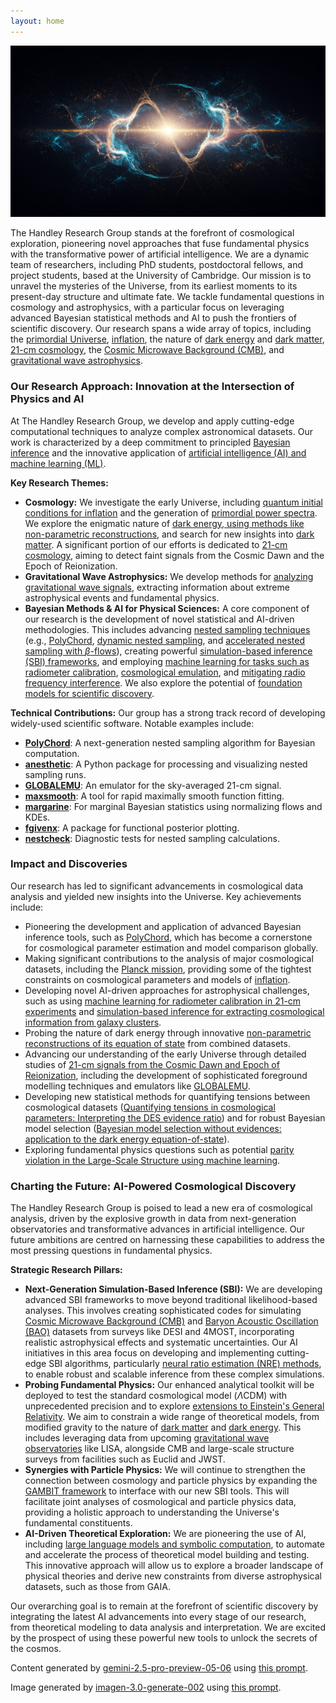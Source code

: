 ```yaml
---
layout: home
---
```


![AI generated image](/assets/images/index.png)

<!-- START OF WEBSITE SUMMARY -->
The Handley Research Group stands at the forefront of cosmological exploration, pioneering novel approaches that fuse fundamental physics with the transformative power of artificial intelligence. We are a dynamic team of researchers, including PhD students, postdoctoral fellows, and project students, based at the University of Cambridge. Our mission is to unravel the mysteries of the Universe, from its earliest moments to its present-day structure and ultimate fate. We tackle fundamental questions in cosmology and astrophysics, with a particular focus on leveraging advanced Bayesian statistical methods and AI to push the frontiers of scientific discovery. Our research spans a wide array of topics, including the [primordial Universe](https://arxiv.org/abs/1907.08524), [inflation](https://arxiv.org/abs/1807.06211), the nature of [dark energy](https://arxiv.org/abs/2503.08658) and [dark matter](https://arxiv.org/abs/2405.17548), [21-cm cosmology](https://arxiv.org/abs/2210.07409), the [Cosmic Microwave Background (CMB)](https://arxiv.org/abs/1807.06209), and [gravitational wave astrophysics](https://arxiv.org/abs/2411.17663).

### Our Research Approach: Innovation at the Intersection of Physics and AI

At The Handley Research Group, we develop and apply cutting-edge computational techniques to analyze complex astronomical datasets. Our work is characterized by a deep commitment to principled [Bayesian inference](https://arxiv.org/abs/2205.15570) and the innovative application of [artificial intelligence (AI) and machine learning (ML)](https://arxiv.org/abs/2504.10230).

**Key Research Themes:**
*   **Cosmology:** We investigate the early Universe, including [quantum initial conditions for inflation](https://arxiv.org/abs/2002.07042) and the generation of [primordial power spectra](https://arxiv.org/abs/2112.07547). We explore the enigmatic nature of [dark energy, using methods like non-parametric reconstructions](https://arxiv.org/abs/2503.08658), and search for new insights into [dark matter](https://arxiv.org/abs/2405.17548). A significant portion of our efforts is dedicated to [21-cm cosmology](https://arxiv.org/abs/2104.04336), aiming to detect faint signals from the Cosmic Dawn and the Epoch of Reionization.
*   **Gravitational Wave Astrophysics:** We develop methods for [analyzing gravitational wave signals](https://arxiv.org/abs/2411.17663), extracting information about extreme astrophysical events and fundamental physics.
*   **Bayesian Methods & AI for Physical Sciences:** A core component of our research is the development of novel statistical and AI-driven methodologies. This includes advancing [nested sampling techniques](https://arxiv.org/abs/1506.00171) (e.g., [PolyChord](https://arxiv.org/abs/1506.00171), [dynamic nested sampling](https://arxiv.org/abs/1704.03459), and [accelerated nested sampling with $\beta$-flows](https://arxiv.org/abs/2411.17663)), creating powerful [simulation-based inference (SBI) frameworks](https://arxiv.org/abs/2504.10230), and employing [machine learning for tasks such as radiometer calibration](https://arxiv.org/abs/2504.16791), [cosmological emulation](https://arxiv.org/abs/2503.13263), and [mitigating radio frequency interference](https://arxiv.org/abs/2211.15448). We also explore the potential of [foundation models for scientific discovery](https://arxiv.org/abs/2401.00096).

**Technical Contributions:**
Our group has a strong track record of developing widely-used scientific software. Notable examples include:
*   [**PolyChord**](https://arxiv.org/abs/1506.00171): A next-generation nested sampling algorithm for Bayesian computation.
*   [**anesthetic**](https://arxiv.org/abs/1905.04768): A Python package for processing and visualizing nested sampling runs.
*   [**GLOBALEMU**](https://arxiv.org/abs/2104.04336): An emulator for the sky-averaged 21-cm signal.
*   [**maxsmooth**](https://arxiv.org/abs/2007.14970): A tool for rapid maximally smooth function fitting.
*   [**margarine**](https://arxiv.org/abs/2205.12841): For marginal Bayesian statistics using normalizing flows and KDEs.
*   [**fgivenx**](https://arxiv.org/abs/1908.01711): A package for functional posterior plotting.
*   [**nestcheck**](https://arxiv.org/abs/1804.06406): Diagnostic tests for nested sampling calculations.

### Impact and Discoveries
Our research has led to significant advancements in cosmological data analysis and yielded new insights into the Universe. Key achievements include:
*   Pioneering the development and application of advanced Bayesian inference tools, such as [PolyChord](https://arxiv.org/abs/1506.00171), which has become a cornerstone for cosmological parameter estimation and model comparison globally.
*   Making significant contributions to the analysis of major cosmological datasets, including the [Planck mission](https://arxiv.org/abs/1807.06209), providing some of the tightest constraints on cosmological parameters and models of [inflation](https://arxiv.org/abs/1807.06211).
*   Developing novel AI-driven approaches for astrophysical challenges, such as using [machine learning for radiometer calibration in 21-cm experiments](https://arxiv.org/abs/2504.16791) and [simulation-based inference for extracting cosmological information from galaxy clusters](https://arxiv.org/abs/2504.10230).
*   Probing the nature of dark energy through innovative [non-parametric reconstructions of its equation of state](https://arxiv.org/abs/2503.08658) from combined datasets.
*   Advancing our understanding of the early Universe through detailed studies of [21-cm signals from the Cosmic Dawn and Epoch of Reionization](https://arxiv.org/abs/2301.03298), including the development of sophisticated foreground modelling techniques and emulators like [GLOBALEMU](https://arxiv.org/abs/2104.04336).
*   Developing new statistical methods for quantifying tensions between cosmological datasets ([Quantifying tensions in cosmological parameters: Interpreting the DES evidence ratio](https://arxiv.org/abs/1902.04029)) and for robust Bayesian model selection ([Bayesian model selection without evidences: application to the dark energy equation-of-state](https://arxiv.org/abs/1506.09024)).
*   Exploring fundamental physics questions such as potential [parity violation in the Large-Scale Structure using machine learning](https://arxiv.org/abs/2410.16030).

### Charting the Future: AI-Powered Cosmological Discovery
The Handley Research Group is poised to lead a new era of cosmological analysis, driven by the explosive growth in data from next-generation observatories and transformative advances in artificial intelligence. Our future ambitions are centred on harnessing these capabilities to address the most pressing questions in fundamental physics.

**Strategic Research Pillars:**
*   **Next-Generation Simulation-Based Inference (SBI):** We are developing advanced SBI frameworks to move beyond traditional likelihood-based analyses. This involves creating sophisticated codes for simulating [Cosmic Microwave Background (CMB)](https://arxiv.org/abs/1908.00906) and [Baryon Acoustic Oscillation (BAO)](https://arxiv.org/abs/1607.00270) datasets from surveys like DESI and 4MOST, incorporating realistic astrophysical effects and systematic uncertainties. Our AI initiatives in this area focus on developing and implementing cutting-edge SBI algorithms, particularly [neural ratio estimation (NRE) methods](https://arxiv.org/abs/2407.15478), to enable robust and scalable inference from these complex simulations.
*   **Probing Fundamental Physics:** Our enhanced analytical toolkit will be deployed to test the standard cosmological model ($\Lambda$CDM) with unprecedented precision and to explore [extensions to Einstein's General Relativity](https://arxiv.org/abs/2006.03581). We aim to constrain a wide range of theoretical models, from modified gravity to the nature of [dark matter](https://arxiv.org/abs/2106.02056) and [dark energy](https://arxiv.org/abs/1701.08165). This includes leveraging data from upcoming [gravitational wave observatories](https://arxiv.org/abs/1803.10210) like LISA, alongside CMB and large-scale structure surveys from facilities such as Euclid and JWST.
*   **Synergies with Particle Physics:** We will continue to strengthen the connection between cosmology and particle physics by expanding the [GAMBIT framework](https://arxiv.org/abs/2009.03286) to interface with our new SBI tools. This will facilitate joint analyses of cosmological and particle physics data, providing a holistic approach to understanding the Universe's fundamental constituents.
*   **AI-Driven Theoretical Exploration:** We are pioneering the use of AI, including [large language models and symbolic computation](https://arxiv.org/abs/2401.00096), to automate and accelerate the process of theoretical model building and testing. This innovative approach will allow us to explore a broader landscape of physical theories and derive new constraints from diverse astrophysical datasets, such as those from GAIA.

Our overarching goal is to remain at the forefront of scientific discovery by integrating the latest AI advancements into every stage of our research, from theoretical modeling to data analysis and interpretation. We are excited by the prospect of using these powerful new tools to unlock the secrets of the cosmos.
<!-- END OF WEBSITE SUMMARY -->

Content generated by [gemini-2.5-pro-preview-05-06](https://deepmind.google/technologies/gemini/) using [this prompt](/prompts/content/index.txt).

Image generated by [imagen-3.0-generate-002](https://deepmind.google/technologies/gemini/) using [this prompt](/prompts/images/index.txt).